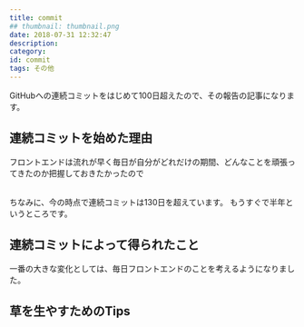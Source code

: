 ```yaml
---
title: commit
## thumbnail: thumbnail.png
date: 2018-07-31 12:32:47
description:
category:
id: commit
tags: その他
---
```


GitHubへの連続コミットをはじめて100日超えたので、その報告の記事になります。  

<!-- toc -->

## 連続コミットを始めた理由
フロントエンドは流れが早く毎日が自分がどれだけの期間、どんなことを頑張ってきたのか把握しておきたかったので  

<br>
ちなみに、今の時点で連続コミットは130日を超えています。  
もうすぐで半年というところです。

## 連続コミットによって得られたこと
一番の大きな変化としては、毎日フロントエンドのことを考えるようになりました。  



## 草を生やすためのTips